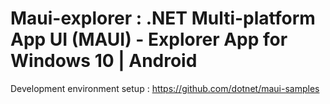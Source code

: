 # Maui-explorer : .NET Multi-platform App UI (MAUI) - Explorer App for Windows 10 | Android

Development environment setup :
https://github.com/dotnet/maui-samples
